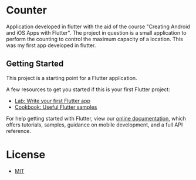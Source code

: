 # Counter

Application developed in flutter with the aid of the course "Creating Android and iOS Apps with Flutter".
The project in question is a small application to perform the counting to control the maximum capacity of a location. This was my first app developed in flutter.

## Getting Started

This project is a starting point for a Flutter application.

A few resources to get you started if this is your first Flutter project:

- [Lab: Write your first Flutter app](https://flutter.dev/docs/get-started/codelab)
- [Cookbook: Useful Flutter samples](https://flutter.dev/docs/cookbook)

For help getting started with Flutter, view our
[online documentation](https://flutter.dev/docs), which offers tutorials,
samples, guidance on mobile development, and a full API reference.

# License

- <a href="https://github.com/marcusv77/App-Flutter-Contador-Pessoas">MIT</a>
